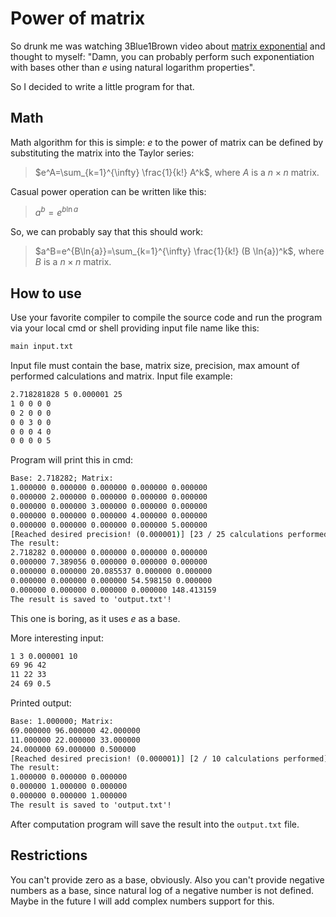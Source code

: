 # Power of matrix
So drunk me was watching 3Blue1Brown video about [matrix exponential](https://youtu.be/O85OWBJ2ayo) and thought to myself: "Damn, you can probably perform such exponentiation with bases other than $e$ using natural logarithm properties".

So I decided to write a little program for that.

## Math
Math algorithm for this is simple:
$e$ to the power of matrix can be defined by substituting the matrix into the Taylor series:
> $e^A=\sum_{k=1}^{\infty} \frac{1}{k!} A^k$, where $A$ is a $n \times n$ matrix.

Casual power operation can be written like this:
> $a^b=e^{b \ln{a}}$

So, we can probably say that this should work:
> $a^B=e^{B\ln{a}}=\sum_{k=1}^{\infty} \frac{1}{k!} (B \ln{a})^k$, where $B$ is a $n \times n$ matrix.

## How to use
Use your favorite compiler to compile the source code and run the program via your local cmd or shell providing input file name like this:

```cmd
main input.txt
```

Input file must contain the base, matrix size, precision, max amount of performed calculations and matrix. Input file example:
```txt
2.718281828 5 0.000001 25
1 0 0 0 0
0 2 0 0 0
0 0 3 0 0
0 0 0 4 0
0 0 0 0 5
```
Program will print this in cmd:
```cmd
Base: 2.718282; Matrix:
1.000000 0.000000 0.000000 0.000000 0.000000
0.000000 2.000000 0.000000 0.000000 0.000000
0.000000 0.000000 3.000000 0.000000 0.000000
0.000000 0.000000 0.000000 4.000000 0.000000
0.000000 0.000000 0.000000 0.000000 5.000000
[Reached desired precision! (0.000001)] [23 / 25 calculations performed]
The result:
2.718282 0.000000 0.000000 0.000000 0.000000
0.000000 7.389056 0.000000 0.000000 0.000000
0.000000 0.000000 20.085537 0.000000 0.000000
0.000000 0.000000 0.000000 54.598150 0.000000
0.000000 0.000000 0.000000 0.000000 148.413159
The result is saved to 'output.txt'!
```
This one is boring, as it uses $e$ as a base.

More interesting input:

```txt
1 3 0.000001 10
69 96 42
11 22 33
24 69 0.5
```
Printed output:
```cmd
Base: 1.000000; Matrix:
69.000000 96.000000 42.000000
11.000000 22.000000 33.000000
24.000000 69.000000 0.500000
[Reached desired precision! (0.000001)] [2 / 10 calculations performed]
The result:
1.000000 0.000000 0.000000
0.000000 1.000000 0.000000
0.000000 0.000000 1.000000
The result is saved to 'output.txt'!
```

After computation program will save the result into the ```output.txt``` file.

## Restrictions
You can't provide zero as a base, obviously. Also you can't provide negative numbers as a base, since natural log of a negative number is not defined. Maybe in the future I will add complex numbers support for this.
